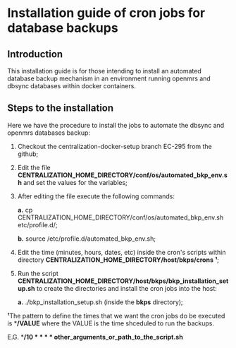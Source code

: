 # Installation guide of cron jobs for database backups 

## Introduction

This installation guide is for those intending to install an automated database backup mechanism in an environment running openmrs and dbsync databases within docker containers.

## Steps to the installation

Here we have the procedure to install the jobs to automate the dbsync and openmrs databases backup:

1. Checkout the centralization-docker-setup branch EC-295 from the github;
2. Edit the file **CENTRALIZATION_HOME_DIRECTORY/conf/os/automated_bkp_env.sh** and set the values for the variables;
3. After editing the file execute the following commands:
    
    **a.** cp CENTRALIZATION_HOME_DIRECTORY/conf/os/automated_bkp_env.sh etc/profile.d/;
    
    **b.** source /etc/profile.d/automated_bkp_env.sh;
4. Edit the time (minutes, hours, dates, etc) inside the cron's scripts within directory **CENTRALIZATION_HOME_DIRECTORY/host/bkps/crons** **¹**;
5. Run the script **CENTRALIZATION_HOME_DIRECTORY/host/bkps/bkp_installation_setup.sh** to create the directories and install the cron jobs into the host:
   
    **a.** ./bkp_installation_setup.sh (inside the **bkps** directory);

**¹**The pattern to define the times that we want the cron jobs do be executed is ***/VALUE** where the VALUE is the time shceduled to run the backups.

E.G. ***/10 * * * * other_arguments_or_path_to_the_script.sh**

